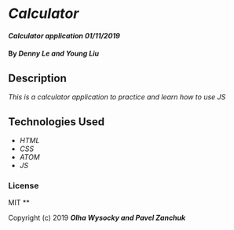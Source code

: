 # _Calculator_

#### _Calculator application 01/11/2019_

#### By _**Denny Le and Young Liu**_

## Description

_This is a calculator application to practice and learn how to use JS_


## Technologies Used

* _HTML_
* _CSS_
* _ATOM_
* _JS_

### License
MIT
**

Copyright (c) 2019 **_Olha Wysocky and Pavel Zanchuk_**
